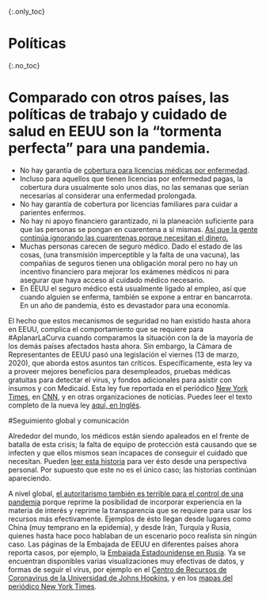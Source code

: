 {:.only_toc}
# Políticas

{:.no_toc}
# Comparado con otros países, las políticas de trabajo y cuidado de salud en EEUU son la “tormenta perfecta” para una pandemia.

- No hay garantía de [cobertura para licencias médicas por enfermedad](https://www.worldpolicycenter.org/policies/for-how-long-are-workers-guaranteed-paid-sick-leave).
- Incluso para aquellos que tienen licencias por enfermedad pagas, la cobertura dura usualmente solo unos días, no las semanas que serían necesarias al considerar una enfermedad prolongada.
- No hay garantía de cobertura por licencias familiares para cuidar a parientes enfermos.
- No hay ni apoyo financiero garantizado, ni la planeación suficiente para que las personas se pongan en cuarentena a sí mismas. [Así que la gente continúa ignorando las cuarentenas porque necesitan el dinero.](https://twitter.com/iKaylaReed/status/1237006777474060294)
- Muchas personas carecen de seguro médico. Dado el estado de las cosas, (una transmisión imperceptible y la falta de una vacuna), las compañías de seguros tienen una obligación moral pero no hay un incentivo financiero para mejorar los exámenes médicos ni para asegurar que haya acceso al cuidado médico necesario.
- En EEUU el seguro médico está usualmente ligado al empleo, así que cuando alguien se enferma, también se expone a entrar en bancarrota. En un año de pandemia, ésto es devastador para una economía. 

El hecho que estos mecanismos de seguridad no han existido hasta ahora en EEUU, complica el comportamiento que se requiere para #AplanarLaCurva cuando comparamos la situación con la de la mayoría de los demás países afectados hasta ahora. Sin embargo, la Cámara de Representantes de EEUU pasó una legislación el viernes (13 de marzo, 2020), que aborda estos asuntos tan críticos. Específicamente, esta ley va a proveer mejores beneficios para desempleados, pruebas médicas gratuitas para detectar el virus, y fondos adicionales para asistir con insumos y con Medicaid. Esta ley fue reportada en el periódico [New York Times](https://www.nytimes.com/2020/03/13/us/politics/trump-coronavirus-relief-congress.html), en [CNN](https://www.cnn.com/2020/03/13/politics/coronavirus-relief-congress/index.html), y en otras organizaciones de noticias. Puedes leer el texto completo de la nueva ley [aquí, en Inglés](https://www.cnn.com/2020/03/13/politics/read-bill-text-families-first-coronavirus-response-act/index.html).

#Seguimiento global y comunicación

Alrededor del mundo, los médicos están siendo apaleados en el frente de batalla de esta crisis; la falta de equipo de protección está causando que se infecten y que ellos mismos sean incapaces de conseguir el cuidado que necesitan. Pueden [leer esta historia](https://twitter.com/stuff_so/status/1236467114933813248) para ver ésto desde una perspectiva personal. Por supuesto que este no es el único caso; las historias continúan apareciendo.
 
A nivel global, [el autoritarismo también es terrible para el control de una pandemia](https://www.theatlantic.com/technology/archive/2020/02/coronavirus-and-blindness-authoritarianism/606922/) porque reprime la posibilidad de incorporar experiencia en la materia de interés y reprime la transparencia que se requiere para usar los recursos más efectivamente. Ejemplos de ésto llegan desde lugares como China (muy temprano en la epidemia), y desde Irán, Turquía y Rusia, quienes hasta hace poco hablaban de un escenario poco realista sin ningún caso. Las páginas de la Embajada de EEUU en diferentes países ahora reporta casos, por ejemplo, la [Embajada Estadounidense en Rusia](https://ru.usembassy.gov/covid-19-information/). Ya se encuentran disponibles varias visualizaciones muy efectivas de datos, y formas de seguir el virus, por ejemplo en el [Centro de Recursos de Coronavirus de la Universidad de Johns Hopkins](https://coronavirus.jhu.edu/map.html), y en los [mapas del periódico New York Times](https://www.nytimes.com/interactive/2020/world/coronavirus-maps.html).
